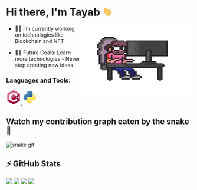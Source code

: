 # Hi there, I'm Tayab <img width="30px" src="https://github.com/tayabakhtar/tayabakhtar/blob/main/waving-hand-joypixels (1).gif" />


<img align="right" alt="GIF" height="200px" width="300px" src="https://github.com/tayabakhtar/tayabakhtar/blob/main/giphy.gif" />

- 👨‍💻 I’m currently working on technologies like Blockchain and NFT

- 💪🏼 Future Goals: Learn more technologies - Never stop creating new ideas.


<h3 align="left">Languages and Tools:</h3>
<p align="left"> <a href="https://www.w3schools.com/cpp/" target="_blank" rel="noreferrer"> <img src="https://raw.githubusercontent.com/devicons/devicon/master/icons/cplusplus/cplusplus-original.svg" alt="cplusplus" width="40" height="40"/> </a> <a href="https://www.python.org" target="_blank" rel="noreferrer"> <img src="https://raw.githubusercontent.com/devicons/devicon/master/icons/python/python-original.svg" alt="python" width="40" height="40"/> </a> </p>

## Watch my contribution graph eaten by the snake🐍
![snake gif](https://github.com/stayabakhtar/tayabakhtar4/blob/output/github-contribution-grid-snake-dark.svg)

## ⚡ GitHub Stats

<img src="https://github-readme-streak-stats.herokuapp.com/?user=tayabakhtar&theme=highcontrast" />
<img src="https://github-readme-stats.vercel.app/api?username=tayabakhta&show_icons=true&count_private=true&theme=highcontrast" />
<img src="https://github-readme-stats.vercel.app/api/top-langs/?username=tayabakhtar&layout=compact&count_private=true&theme=highcontrast" />
<img src="https://activity-graph.herokuapp.com/graph?username=tayabakhtar&theme=highcontrast" />
